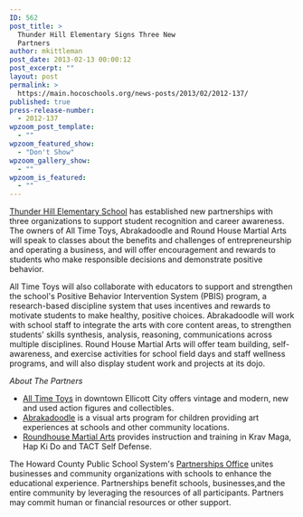 ```yaml
---
ID: 562
post_title: >
  Thunder Hill Elementary Signs Three New
  Partners
author: mkittleman
post_date: 2013-02-13 00:00:12
post_excerpt: ""
layout: post
permalink: >
  https://main.hocoschools.org/news-posts/2013/02/2012-137/
published: true
press-release-number:
  - 2012-137
wpzoom_post_template:
  - ""
wpzoom_featured_show:
  - "Don't Show"
wpzoom_gallery_show:
  - ""
wpzoom_is_featured:
  - ""
---
```

<a href="http://thes.hcpss.org/" target="_blank">Thunder Hill Elementary School</a> has established new partnerships with three organizations to support student recognition and career awareness. The owners of All Time Toys, Abrakadoodle and Round House Martial Arts will speak to classes about the benefits and challenges of entrepreneurship and operating a business, and will offer encouragement and rewards to students who make responsible decisions and demonstrate positive behavior.

All Time Toys will also collaborate with educators to support and strengthen the school's Positive Behavior Intervention System (PBIS) program, a research-based discipline system that uses incentives and rewards to motivate students to make healthy, positive choices. Abrakadoodle will work with school staff to integrate the arts with core content areas, to strengthen students' skills synthesis, analysis, reasoning, communications across multiple disciplines. Round House Martial Arts will offer team building, self-awareness, and exercise activities for school field days and staff wellness programs, and will also display student work and projects at its dojo.

<em>About The Partners</em>
<ul>
	<li><a href="http://www.alltimetoys.com/" target="_blank">All Time Toys</a> in downtown Ellicott City offers vintage and modern, new and used action figures and collectibles.</li>
	<li><a href="http://www.abrakadoodle.com/index.htm" target="_blank">Abrakadoodle</a> is a visual arts program for children providing art experiences at schools and other community locations.</li>
	<li><a href="http://www.roundhousema.com/" target="_blank">Roundhouse Martial Arts</a> provides instruction and training in Krav Maga, Hap Ki Do and TACT Self Defense.</li>
</ul>
The Howard County Public School System's <a href="http://www.hcpss.org/aboutus/partnership/">Partnerships Office</a> unites businesses and community organizations with schools to enhance the educational experience. Partnerships benefit schools, businesses,and the entire community by leveraging the resources of all participants. Partners may commit human or financial resources or other support.